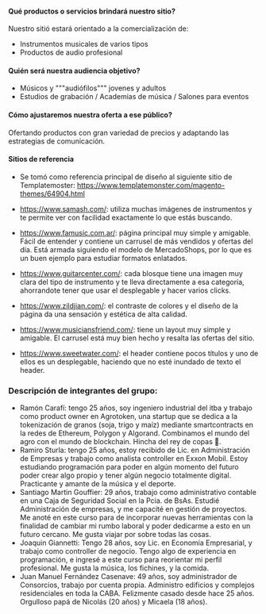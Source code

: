 #### Qué productos o servicios brindará nuestro sitio?
Nuestro sitió estará orientado a la comercialización de: 
- Instrumentos musicales de varios tipos 
- Productos de audio profesional

#### Quién será nuestra audiencia objetivo?
- Músicos y """audiófilos""" jovenes y adultos 
- Estudios de grabación / Academias de música / Salones para eventos

#### Cómo ajustaremos nuestra oferta a ese público?
Ofertando productos con gran variedad de precios y adaptando las estrategias de comunicación.

#### Sitios de referencia

- Se tomó como referencia principal de diseño al siguiente sitio de Templatemoster: https://www.templatemonster.com/magento-themes/64904.html

- https://www.samash.com/: utiliza muchas imágenes de instrumentos y te permite ver con facilidad exactamente lo que estás buscando. 
- https://www.famusic.com.ar/: página principal muy simple y amigable. Fácil de entender y contiene un carrusel de más vendidos y ofertas del día. Está armada siguiendo el modelo de MercadoShops, por lo que es un buen ejemplo para estudiar formatos enlatados.  
- https://www.guitarcenter.com/: cada blosque tiene una imagen muy clara del tipo de instrumento y te lleva directamente a esa categoría, ahorrandote tener que usar el     desplegable y hacer varios clicks.
- https://www.zildjian.com/: el contraste de colores y el diseño de la página da una sensación y estética de alta calidad. 
- https://www.musiciansfriend.com/: tiene un layout muy simple y amigable. El carrusel está muy bien hecho y resalta las ofertas del sitio. 
- https://www.sweetwater.com/: el header contiene pocos títulos y uno de ellos es un desplegable, haciendo que no esté inundado de texto el header.


### Descripción de integrantes del grupo:

- Ramón Carafí: tengo 25 años, soy ingeniero industrial del itba y trabajo como product owner en Agrotoken, una startup que se dedica a la tokenización de granos (soja, trigo y maíz) mediante smartcontracts en la redes de Ethereum, Polygon y Algorand. Combinamos el mundo del agro con el mundo de blockchain. Hincha del rey de copas 👺.
- Ramiro Sturla: tengo 25 años, estoy recibido de Lic. en Administración de Empresas y trabajo como analista controller en Exxon Mobil. Estoy estudiando programación para poder en algún momento del futuro poder crear algo propio y tener algún negocio totalmente digital. Practicante y amante de la música y el deporte. 
- Santiago Martin Gouffier: 29 años, trabajo como administrativo contable en una Caja de Seguridad Social en la Pcia. de BsAs. Estudié Administración de empresas, y me capacité en gestión de proyectos. Me anoté en este curso para de incorporar nuevas herramientas con la finalidad de cambiar mi rumbo laboral y poder dedicarme a esto en un futuro cercano. Me gusta viajar por sobre todas las cosas.      
- Joaquin Giannetti: Tengo 28 años, soy Lic. en Economía Empresarial, y trabajo como controller de negocio. Tengo algo de experiencia en programación, e ingresé a este curso para reorientar mi perfil profesional. Me gusta la música, los fichines, y la comida.  
- Juan Manuel Fernández Casenave: 49 años, soy administrador de Consorcios, trabajo por cuenta propia. Administro edificios y complejos residenciales en toda la CABA. Felizmente casado desde hace 25 años. Orgulloso papá de Nicolás (20 años) y Micaela (18 años).
